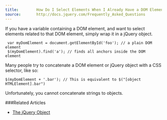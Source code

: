 ```yaml
---
title:        How Do I Select Elements When I Already Have a DOM Element?
source:       http://docs.jquery.com/Frequently_Asked_Questions
---
```


If you have a variable containing a DOM element, and want to select elements related to that DOM element, simply wrap it in a jQuery object.

```
 var myDomElement = document.getElementById('foo'); // a plain DOM element
 $(myDomElement).find('a'); // finds all anchors inside the DOM element
```

Many people try to concatenate a DOM element or jQuery object with a CSS selector, like so:

```
$(myDomElement + '.bar'); // This is equivalent to $("[object HTMLElement].bar")
```

Unfortunately, you cannot concatenate strings to objects.

###Related Articles

* [The jQuery Object](/using-jquery-core/jquery-object/)